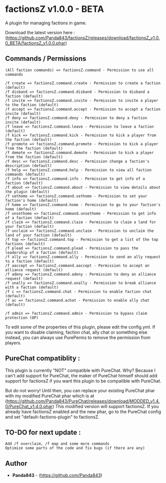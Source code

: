 # factionsZ v1.0.0 - BETA

A plugin for managing factions in game.

Download the latest version here : (https://github.com/Panda843/factionsZ/releases/download/factionsZ_v1.0.0_BETA/factionsZ_v1.0.0.phar)
## Commands / Permissions

```
(All faction commands) => factionsZ.command - Permission to use all commands

/f create => factionsZ.command.create - Permission to create a faction (default)
/f disband => factionsZ.command.disband - Permission to disband a faction (default)
/f invite => factionsZ.command.invite - Permission to invite a player to the faction (default)
/f accept => factionsZ.command.accept - Permission to accept a faction invite (default)
/f deny => factionsZ.command.deny - Permission to deny a faction invite (default)
/f leave => factionsZ.command.leave - Permission to leave a faction (default)
/f kick => factionsZ.command.kick - Permission to kick a player from the faction (default)
/f promote => factionsZ.command.promote - Permission to kick a player from the faction (default)
/f demote => factionsZ.command.demote - Permission to kick a player from the faction (default)
/f desc => factionsZ.command.desc - Permission change a faction's description (default)
/f help => factionsZ.command.help - Permission to view all faction commands (default)
/f info => factionsZ.command.info - Permission to get info of a faction (default)
/f about => factionsZ.command.about - Permission to view details about the plugin (default)
/f sethome => factionsZ.command.sethome - Permission to set your faction's home (default)
/f home => factionsZ.command.home - Permission to go to your faction's home (default)
/f unsethome => factionsZ.command.unsethome - Permission to get info of a faction (default)
/f claim => factionsZ.command.claim - Permission to claim a land for your faction (default)
/f unclaim => factionsZ.command.unclaim - Permission to unclaim the land of your faction (default)
/f top => factionsZ.command.top - Permission to get a list of the top factions (default)
/f plead => factionsZ.command.plead - Permission to pass the leadership of a faction (default)
/f ally => factionsZ.command.ally - Permission to send an ally request to a faction (default)
/f aaccept => factionsZ.command.aaccept - Permission to accept an alliance request (default)
/f adeny => factionsZ.command.adeny - Permission to deny an alliance request (default)
/f unally => factionsZ.command.unally - Permission to break alliance with a faction (default)
/f c => factionsZ.command.chat - Permission to enable faction chat (default)
/f ac => factionsZ.command.achat - Permission to enable ally chat (default)

/f admin => factionsZ.command.admin - Permission to bypass claim protection (OP)
```
To edit some of the properties of this plugin, please edit the config.yml. If you want to disable claiming, faction chat, ally chat or something else instead, you can always use PurePerms to remove the permission from players. 

## PureChat compatiblity :
This plugin is currently "NOT" compatible with PureChat. Why? Because I can't add support for PureChat, the maker of PureChat himself should add support for factionsZ if you want this plugin to be compatible with PureChat. 

But do not worry! Until then, you can replace your existing PureChat phar with my modified PureChat phar which is at (https://github.com/Panda843/PureChat/releases/download/MODDED_v1.4.0/PureChat_v1.4.0.phar) This modified version will support factionsZ. If you already have factionsZ enabled and the new phar, go to the PureChat config and set "default-factions-plugin" to factionsZ. 

## TO-DO for next update :
```
Add /f overclaim, /f map and some more commands
Optimize some parts of the code and fix bugs (if there are any)
```
## Author

* **Panda843** - (https://github.com/Panda843)
